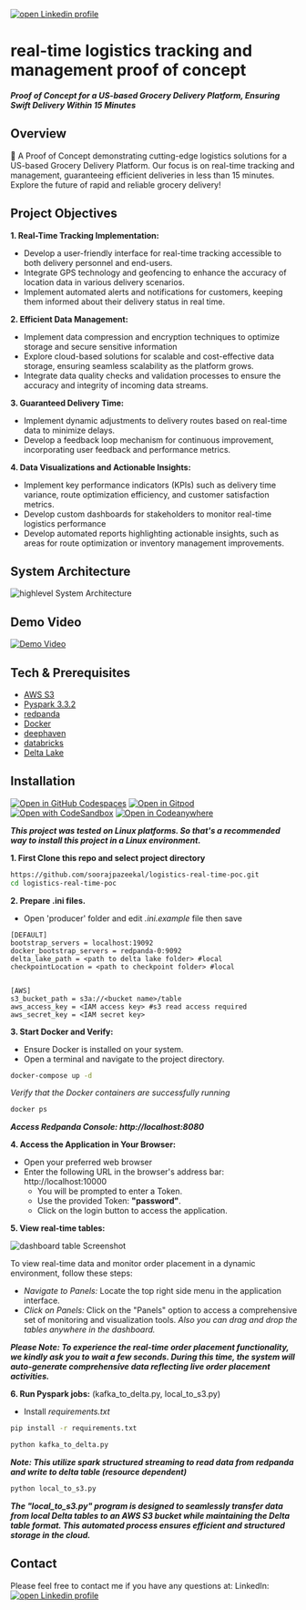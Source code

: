 
[![open Linkedin profile](https://img.shields.io/badge/LinkedIn-0077B5?style=for-the-badge&logo=linkedin&logoColor=white)](https://linkedin.com/in/soorajpazeekal)


# real-time logistics tracking and management proof of concept

***Proof of Concept for a US-based Grocery Delivery Platform, Ensuring Swift Delivery Within 15 Minutes***

## Overview

🚀 A Proof of Concept demonstrating cutting-edge logistics solutions for a US-based Grocery Delivery Platform. Our focus is on real-time tracking and management, guaranteeing efficient deliveries in less than 15 minutes. Explore the future of rapid and reliable grocery delivery!
## Project Objectives

**1. Real-Time Tracking Implementation:** 
- Develop a user-friendly interface for real-time tracking accessible to both delivery personnel and end-users.
- Integrate GPS technology and geofencing to enhance the accuracy of location data in various delivery scenarios.
- Implement automated alerts and notifications for customers, keeping them informed about their delivery status in real time.

**2. Efficient Data Management:**
- Implement data compression and encryption techniques to optimize storage and secure sensitive information
- Explore cloud-based solutions for scalable and cost-effective data storage, ensuring seamless scalability as the platform grows.
- Integrate data quality checks and validation processes to ensure the accuracy and integrity of incoming data streams.

**3. Guaranteed Delivery Time:**

- Implement dynamic adjustments to delivery routes based on real-time data to minimize delays.
- Develop a feedback loop mechanism for continuous improvement, incorporating user feedback and performance metrics.

**4. Data Visualizations and Actionable Insights:**

- Implement key performance indicators (KPIs) such as delivery time variance, route optimization efficiency, and customer satisfaction metrics.
- Develop custom dashboards for stakeholders to monitor real-time logistics performance
- Develop automated reports highlighting actionable insights, such as areas for route optimization or inventory management improvements.
## System Architecture

![highlevel System Architecture](https://github.com/soorajpazeekal/logistics-real-time-poc/assets/41431605/af9b188a-337f-4884-bd3a-5d3430090421)

## Demo Video

[![Demo Video](https://img.youtube.com/vi/3yVsfVwpqQI/0.jpg)](https://www.youtube.com/watch?v=3yVsfVwpqQI)

## Tech & Prerequisites

- [AWS S3](https://aws.amazon.com/s3/)
- [Pyspark 3.3.2](https://spark.apache.org/docs/3.3.2/api/python/index.html)
- [redpanda](https://go.redpanda.com/redpanda-6x-lower-cloud-spend?utm_content=tcolayer)
- [Docker](https://docs.docker.com/compose/)
- [deephaven](https://deephaven.io/core/docs/)
- [databricks](https://www.databricks.com/blog/what-is-a-data-intelligence-platform)
- [Delta Lake](https://docs.delta.io/latest/delta-intro.html)
## Installation

[![Open in GitHub Codespaces](https://github.com/codespaces/badge.svg)](https://codespaces.new/soorajpazeekal/logistics-real-time-poc)
[![Open in Gitpod](https://gitpod.io/button/open-in-gitpod.svg)](https://gitpod.io#https://github.com/soorajpazeekal/logistics-real-time-poc)
[![Open with CodeSandbox](https://assets.codesandbox.io/github/button-edit-lime.svg)](https://codesandbox.io/p/sandbox/github/soorajpazeekal/logistics-real-time-poc)
[![Open in Codeanywhere](https://codeanywhere.com/img/open-in-codeanywhere-btn.svg)](https://app.codeanywhere.com/#https://github.com/soorajpazeekal/logistics-real-time-poc)

***This project was tested on Linux platforms. So that's a recommended way to install this project in a Linux environment.***

**1. First Clone this repo and select project directory**
```bash
https://github.com/soorajpazeekal/logistics-real-time-poc.git
cd logistics-real-time-poc
```
**2. Prepare .ini files.**

- Open 'producer' folder and edit *.ini.example* file then save

```env
[DEFAULT]
bootstrap_servers = localhost:19092
docker_bootstrap_servers = redpanda-0:9092
delta_lake_path = <path to delta lake folder> #local
checkpointLocation = <path to checkpoint folder> #local


[AWS]
s3_bucket_path = s3a://<bucket name>/table
aws_access_key = <IAM access key> #s3 read access required
aws_secret_key = <IAM secret key>
```

**3. Start Docker and Verify:**
- Ensure Docker is installed on your system.
- Open a terminal and navigate to the project directory.

```bash
docker-compose up -d
```
*Verify that the Docker containers are successfully running*
```bash
docker ps
```

***Access Redpanda Console: http://localhost:8080***

**4. Access the Application in Your Browser:**

- Open your preferred web browser
- Enter the following URL in the browser's address bar: http://localhost:10000
    - You will be prompted to enter a Token.
    - Use the provided Token: **"password"**.
    - Click on the login button to access the application.

**5. View real-time tables:**

![dashboard table Screenshot](https://github.com/soorajpazeekal/logistics-real-time-poc/assets/41431605/dcf2903c-6338-46ee-9c5f-d3bb151b87c0)

To view real-time data and monitor order placement in a dynamic environment, follow these steps:

- *Navigate to Panels:* Locate the top right side menu in the application interface.
- *Click on Panels:* Click on the "Panels" option to access a comprehensive set of monitoring and visualization tools. *Also you can drag and drop the tables anywhere in the dashboard.*

***Please Note: To experience the real-time order placement functionality, we kindly ask you to wait a few seconds. During this time, the system will auto-generate comprehensive data reflecting live order placement activities.***

**6. Run Pyspark jobs:**
(kafka_to_delta.py, local_to_s3.py)

- Install *requirements.txt*
```bash
pip install -r requirements.txt
```
```bash
python kafka_to_delta.py
```
***Note: This utilize spark structured streaming to read data from redpanda and write to delta table (resource dependent)***
```bash
python local_to_s3.py
```
***The "local_to_s3.py" program is designed to seamlessly transfer data from local Delta tables to an AWS S3 bucket while maintaining the Delta table format. This automated process ensures efficient and structured storage in the cloud.***

## Contact


Please feel free to contact me if you have any questions at: LinkedIn: [![open Linkedin profile](https://img.shields.io/badge/LinkedIn-0077B5?style=for-the-badge&logo=linkedin&logoColor=white)](https://linkedin.com/in/soorajpazeekal)